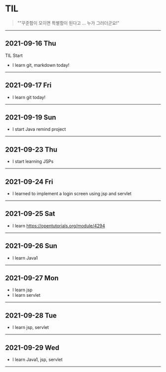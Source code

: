 # TIL

> ""꾸준함이 모이면 특별함이 된다고 ... 누가 그러더군요!"

---

## 2021-09-16 Thu

TIL Start

- I learn git, markdown today!

---

## 2021-09-17 Fri

- I learn git today!

---

## 2021-09-19 Sun

- I start Java remind project

---

## 2021-09-23 Thu

- I start learning JSPs

---

## 2021-09-24 Fri

- I learned to implement a login screen using jsp and servlet

---

## 2021-09-25 Sat

- I learn https://opentutorials.org/module/4294

---

## 2021-09-26 Sun

- I learn Java1

---

## 2021-09-27 Mon

- I learn jsp
- I learn servlet

---

## 2021-09-28 Tue

- I learn jsp, servlet

---

## 2021-09-29 Wed

- I learn Java1, jsp, servlet

---

